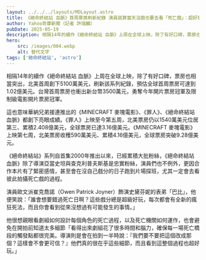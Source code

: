 ```yaml
---
layout: ../../../layouts/MDLayout.astro
title: 《絕命終結站 血脈》首周票房刷新紀錄 演員就算當天沒戲也要去看「死亡戲」：超好玩！
author: Yahoo奇摩新聞（記者 許瑞麟）
pubDate: 2025-05-19
description: 相隔14年的續作《絕命終結站 血脈》上周在全球上映，除了有好口碑，票房也相當突出，北美首周創下5100萬美元，刷新該系列紀錄，預估全球首周票房可達到1.02億美元。台灣首周票房也衝出新台幣3500萬元，勇奪今年開片票房冠軍及限制級電影開片票房冠軍。
hero:
    src: /images/004.webp
    alt: 替代文字
tags: ['絕命終結站', 'astro']
---
```


相隔14年的續作《絕命終結站 血脈》上周在全球上映，除了有好口碑，票房也相當突出，北美首周創下5100萬美元，刷新該系列紀錄，預估全球首周票房可達到1.02億美元。台灣首周票房也衝出新台幣3500萬元，勇奪今年開片票房冠軍及限制級電影開片票房冠軍。

這也意味華納兄弟接連推出的《MINECRAFT 麥塊電影》、《罪人》、《絕命終結站 血脈》都創下亮眼成績。《罪人》上映至今第五周，北美票房仍以1540萬美元位居第三、累積2.408億美元，全球票房已達3.16億美元。《MINECRAFT 麥塊電影》上映第七周，北美票房收穫590萬美元、累積4.16億美元，全球票房突破9.28億美元。

《絕命終結站》系列自首集2000年推出以來，已經累積大批粉絲，《絕命終結站 血脈》除了導演亞當史坦與查克利普夫斯基是忠實粉絲，演員們也不例外，更因合作本片有了緊密感情，甚至會在沒自己戲分的日子跑到片場探班，尤其一定會去看彼此拍攝死亡戲的過程。

演員歐文派崔克喬諾（Owen Patrick Joyner）飾演史黛芬妮的表弟「巴比」，他便笑說：「誰會想要錯過死亡日啊？這些戲分總是超級好玩，每次都會有全新的瘋狂死法，而且你會看到從來沒想過有可能發生的事情。」

他很想親眼看劇組如何設計每個角色的死亡過程，以及死亡機關如何運作，也會避免在開拍前知道太多細節「看得出來劇組花了很多時間和腦力，確保每一場死亡橋段的觸發點都很完美。導演則是會在拍到一半時說：『我們要不要把這個改成那個？這樣會不會更可信？』他們真的很在乎這些細節，而且看到這整個過程也超好玩。」

